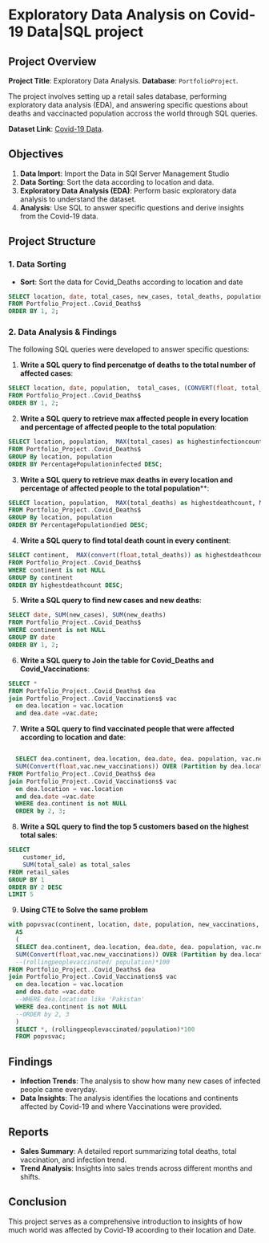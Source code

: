 # Exploratory Data Analysis on Covid-19 Data|SQL project

## Project Overview

  **Project Title**:  Exploratory Data Analysis.
  **Database**:  `PortfolioProject`.

The project involves setting up a retail sales database, performing exploratory data analysis (EDA), and answering specific questions about deaths and vaccinacted population accross the world through SQL queries.

**Dataset Link**: [Covid-19 Data](https://ourworldindata.org/covid-deaths). 

## Objectives

1. **Data Import**: Import the Data in SQl Server Management Studio
2. **Data Sorting**: Sort the data according to location and data.
3. **Exploratory Data Analysis (EDA)**: Perform basic exploratory data analysis to understand the dataset.
4. **Analysis**: Use SQL to answer specific questions and derive insights from the Covid-19 data.

## Project Structure

### 1. Data Sorting

- **Sort**: Sort the data for Covid_Deaths according to location and date

```sql
SELECT location, date, total_cases, new_cases, total_deaths, population
FROM Portfolio_Project..Covid_Deaths$
ORDER BY 1, 2;
```

### 2. Data Analysis & Findings

The following SQL queries were developed to answer specific questions:

1. **Write a SQL query to find percenatge of deaths to the total number of affected cases**:
```sql
SELECT location, date, population,  total_cases, (CONVERT(float, total_cases) / NULLIF(CONVERT(float, population), 0))*100 as DeathPercentage
FROM Portfolio_Project..Covid_Deaths$
ORDER BY 1, 2;
```

2. **Write a SQL query to retrieve max affected people in every location and percentage of affected people to the total population**:
```sql
SELECT location, population,  MAX(total_cases) as highestinfectioncount, MAX((CONVERT(float, total_cases) / NULLIF(CONVERT(float, population), 0)))*100 as PercentagePopulationinfected
FROM Portfolio_Project..Covid_Deaths$
GROUP By location, population
ORDER BY PercentagePopulationinfected DESC;
```

3. **Write a SQL query to retrieve max deaths in every location and percentage of affected people to the total population****:
```sql
SELECT location, population,  MAX(total_deaths) as highestdeathcount, MAX((CONVERT(float, total_deaths) / NULLIF(CONVERT(float, population), 0)))*100 as PercentagePopulationdied
FROM Portfolio_Project..Covid_Deaths$
GROUP By location, population
ORDER BY PercentagePopulationdied DESC;
```

4. **Write a SQL query to find total death count in every continent**:
```sql
SELECT continent,  MAX(convert(float,total_deaths)) as highestdeathcount
FROM Portfolio_Project..Covid_Deaths$
WHERE continent is not NULL
GROUP By continent
ORDER BY highestdeathcount DESC;
```

5. **Write a SQL query to find new cases and new deaths**:
```sql
SELECT date, SUM(new_cases), SUM(new_deaths)
FROM Portfolio_Project..Covid_Deaths$
WHERE continent is not NULL
GROUP BY date
ORDER BY 1, 2;
```

6. **Write a SQL query to Join the table for Covid_Deaths and Covid_Vaccinations**:
```sql
SELECT *
FROM Portfolio_Project..Covid_Deaths$ dea
join Portfolio_Project..Covid_Vaccinations$ vac
  on dea.location = vac.location
  and dea.date =vac.date; 
```

7. **Write a SQL query to find vaccinated people that were affected according to location and date**:
```sql

  SELECT dea.continent, dea.location, dea.date, dea. population, vac.new_vaccinations, 
  SUM(Convert(float,vac.new_vaccinations)) OVER (Partition by dea.location ORDER BY dea.location, dea.date) AS rollingpeoplevaccinated
FROM Portfolio_Project..Covid_Deaths$ dea
join Portfolio_Project..Covid_Vaccinations$ vac
  on dea.location = vac.location
  and dea.date =vac.date
  WHERE dea.continent is not NULL
  ORDER by 2, 3;
```

8. **Write a SQL query to find the top 5 customers based on the highest total sales**:
```sql
SELECT 
    customer_id,
    SUM(total_sale) as total_sales
FROM retail_sales
GROUP BY 1
ORDER BY 2 DESC
LIMIT 5
```
9. **Using CTE to Solve the same problem**

```sql
with popvsvac(continent, location, date, population, new_vaccinations, rollingpeoplevaccinated)
  AS
  (
  SELECT dea.continent, dea.location, dea.date, dea. population, vac.new_vaccinations, 
  SUM(Convert(float,vac.new_vaccinations)) OVER (Partition by dea.location ORDER BY dea.location, dea.date) AS rollingpeoplevaccinated
  --(rollingpeoplevaccinated/ population)*100
FROM Portfolio_Project..Covid_Deaths$ dea
join Portfolio_Project..Covid_Vaccinations$ vac
  on dea.location = vac.location
  and dea.date =vac.date
  --WHERE dea.location like 'Pakistan'
  WHERE dea.continent is not NULL
  --ORDER by 2, 3
  )
  SELECT *, (rollingpeoplevaccinated/population)*100
  FROM popvsvac;
```

## Findings

- **Infection Trends**: The analysis to show how many new cases of infected people came everyday.
- **Data Insights**: The analysis identifies the locations and continents affected by Covid-19 and where Vaccinations were provided.

## Reports

- **Sales Summary**: A detailed report summarizing total deaths, total vaccination, and infection trend.
- **Trend Analysis**: Insights into sales trends across different months and shifts.

## Conclusion

This project serves as a comprehensive introduction to insights of how much world was affected by Covid-19 acoording to their location and Date.

